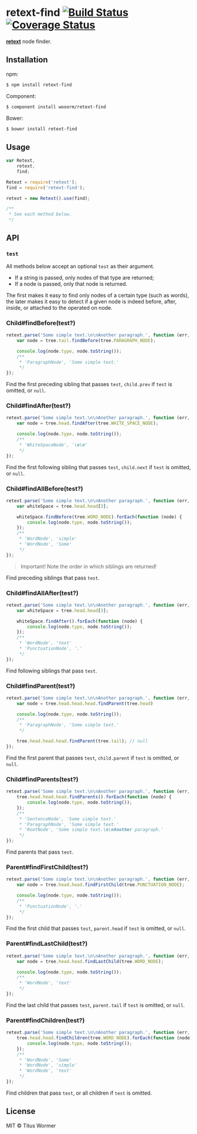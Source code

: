 # retext-find [![Build Status](https://travis-ci.org/wooorm/retext-find.svg?branch=master)](https://travis-ci.org/wooorm/retext-find) [![Coverage Status](https://img.shields.io/coveralls/wooorm/retext-find.svg)](https://coveralls.io/r/wooorm/retext-find?branch=master)

**[retext](https://github.com/wooorm/retext "Retext")** node finder.

## Installation

npm:
```sh
$ npm install retext-find
```

Component:
```sh
$ component install wooorm/retext-find
```

Bower:
```sh
$ bower install retext-find
```

## Usage

```js
var Retext,
    retext,
    find;

Retext = require('retext');
find = require('retext-find');

retext = new Retext().use(find);

/**
 * See each method below.
 */
```

## API

### `test`

All methods below accept an optional `test` as their argument.

- If a string is passed, only nodes of that type are returned;
- If a node is passed, only that node is returned.

The first makes it easy to find only nodes of a certain type (such as words), the later makes it easy to detect if a given node is indeed before, after, inside, or attached to the operated on node.

### Child#findBefore(test?)

```js
retext.parse('Some simple text.\n\nAnother paragraph.', function (err, tree) {
    var node = tree.tail.findBefore(tree.PARAGRAPH_NODE);

    console.log(node.type, node.toString());
    /**
     * 'ParagraphNode', 'Some simple text.'
     */
});
```

Find the first preceding sibling that passes `test`, `child.prev` if `test` is omitted, or `null`.

### Child#findAfter(test?)

```js
retext.parse('Some simple text.\n\nAnother paragraph.', function (err, tree) {
    var node = tree.head.findAfter(tree.WHITE_SPACE_NODE);

    console.log(node.type, node.toString());
    /**
     * 'WhiteSpaceNode', '\n\n'
     */
});
```

Find the first following sibling that passes `test`, `child.next` if `test` is omitted, or `null`.

### Child#findAllBefore(test?)

```js
retext.parse('Some simple text.\n\nAnother paragraph.', function (err, tree) {
    var whiteSpace = tree.head.head[3];

    whiteSpace.findBefore(tree.WORD_NODE).forEach(function (node) {
        console.log(node.type, node.toString());
    });
    /**
     * 'WordNode', 'simple'
     * 'WordNode', 'Some'
     */
});
```

> Important! Note the order in which siblings are returned!

Find preceding siblings that pass `test`.

### Child#findAllAfter(test?)

```js
retext.parse('Some simple text.\n\nAnother paragraph.', function (err, tree) {
    var whiteSpace = tree.head.head[3];

    whiteSpace.findAfter().forEach(function (node) {
        console.log(node.type, node.toString());
    });
    /**
     * 'WordNode', 'text'
     * 'PunctuationNode', '.'
     */
});
```

Find following siblings that pass `test`.

### Child#findParent(test?)

```js
retext.parse('Some simple text.\n\nAnother paragraph.', function (err, tree) {
    var node = tree.head.head.head.findParent(tree.head)

    console.log(node.type, node.toString());
    /**
     * 'ParagraphNode', 'Some simple text.'
     */

    tree.head.head.head.findParent(tree.tail); // null
});
```

Find the first parent that passes `test`, `child.parent` if `test` is omitted, or `null`.

### Child#findParents(test?)

```js
retext.parse('Some simple text.\n\nAnother paragraph.', function (err, tree) {
    tree.head.head.head.findParents().forEach(function (node) {
        console.log(node.type, node.toString());
    });
    /**
     * 'SentenceNode', 'Some simple text.'
     * 'ParagraphNode', 'Some simple text.'
     * 'RootNode', 'Some simple text.\n\nAnother paragraph.'
     */
});
```

Find parents that pass `test`.

### Parent#findFirstChild(test?)

```js
retext.parse('Some simple text.\n\nAnother paragraph.', function (err, tree) {
    var node = tree.head.head.findFirstChild(tree.PUNCTUATION_NODE);

    console.log(node.type, node.toString());
    /**
     * 'PunctuationNode', '.'
     */
});
```

Find the first child that passes `test`, `parent.head` if `test` is omitted, or `null`.

### Parent#findLastChild(test?)

```js
retext.parse('Some simple text.\n\nAnother paragraph.', function (err, tree) {
    var node = tree.head.head.findLastChild(tree.WORD_NODE);

    console.log(node.type, node.toString());
    /**
     * 'WordNode', 'text'
     */
});
```

Find the last child that passes `test`, `parent.tail` if `test` is omitted, or `null`.

### Parent#findChildren(test?)

```js
retext.parse('Some simple text.\n\nAnother paragraph.', function (err, tree) {
    tree.head.head.findChildren(tree.WORD_NODE).forEach(function (node) {
        console.log(node.type, node.toString());
    });
    /**
     * 'WordNode', 'Some'
     * 'WordNode', 'simple'
     * 'WordNode', 'text'
     */
});
```

Find children that pass `test`, or all children if `test` is omitted.

## License

MIT © Titus Wormer
